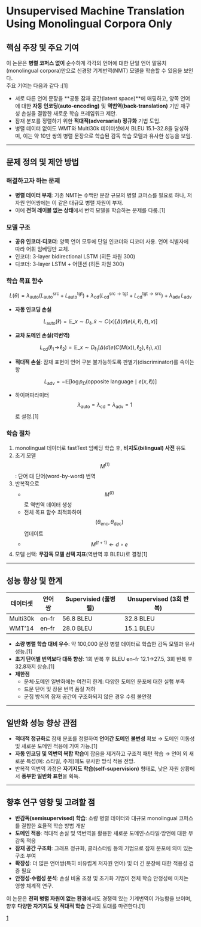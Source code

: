 # Unsupervised Machine Translation Using Monolingual Corpora Only

## 핵심 주장 및 주요 기여
이 논문은 **병렬 코퍼스 없이** 순수하게 각각의 언어에 대한 단일 언어 말뭉치(monolingual corpora)만으로 신경망 기계번역(NMT) 모델을 학습할 수 있음을 보인다.  
주요 기여는 다음과 같다 :[1]
- 서로 다른 언어 문장을 **공통 잠재 공간(latent space)**에 매핑하고, 양쪽 언어에 대한 **자동 인코딩(auto-encoding)** 및 **역번역(back-translation)** 기반 재구성 손실을 결합한 새로운 학습 프레임워크 제안.  
- 잠재 분포를 정렬하기 위한 **적대적(adversarial) 정규화** 기법 도입.  
- 병렬 데이터 없이도 WMT와 Multi30k 데이터셋에서 BLEU 15.1–32.8을 달성하며, 이는 약 10만 쌍의 병렬 문장으로 학습된 감독 학습 모델과 유사한 성능을 보임.  

***

## 문제 정의 및 제안 방법

### 해결하고자 하는 문제
- **병렬 데이터 부재**: 기존 NMT는 수백만 문장 규모의 병렬 코퍼스를 필요로 하나, 저자원 언어쌍에는 이 같은 대규모 병렬 자원이 부재.  
- 이에 **전혀 레이블 없는 상태**에서 번역 모델을 학습하는 문제를 다룸.[1]

### 모델 구조
- **공유 인코더·디코더**: 양쪽 언어 모두에 단일 인코더와 디코더 사용. 언어 식별자에 따라 어휘 임베딩만 교체.  
- 인코더: 3-layer bidirectional LSTM (히든 차원 300)  
- 디코더: 3-layer LSTM + 어텐션 (히든 차원 300)  

### 학습 목표 함수

$$
L(\theta) = \lambda_{\mathrm{auto}}\bigl(L_{\mathrm{auto}}^{\mathrm{src}}+L_{\mathrm{auto}}^{\mathrm{tgt}}\bigr)
+\lambda_{\mathrm{cd}}\bigl(L_{\mathrm{cd}}^{\mathrm{src}\to\mathrm{tgt}}+L_{\mathrm{cd}}^{\mathrm{tgt}\to\mathrm{src}}\bigr)
+\lambda_{\mathrm{adv}}\,L_{\mathrm{adv}}
$$  

- **자동 인코딩 손실**  

$$L_{\mathrm{auto}}(\ell)=\mathbb{E}\_{x\sim D_\ell,\tilde x\sim C(x)}\bigl[\Delta(d(e(\tilde x,\ell),\ell),x)\bigr]$$  

- **교차 도메인 손실(역번역)**  

$$L_{\mathrm{cd}}(\ell_1\!\to\!\ell_2)=\mathbb{E}\_{x\sim D_{\ell_1}}\bigl[\Delta(d(e(C(M(x)),\ell_2),\ell_1),x)\bigr]$$  

- **적대적 손실**: 잠재 표현이 언어 구분 불가능하도록 판별기(discriminator)를 속이는 항  

$$L_{\mathrm{adv}}=-\mathbb{E}\bigl[\log p_D(\text{opposite language}\mid e(x,\ell))\bigr]$$  

- 하이퍼파라미터 $$\lambda_{\mathrm{auto}}=\lambda_{\mathrm{cd}}=\lambda_{\mathrm{adv}}=1$$로 설정.[1]

### 학습 절차
1. monolingual 데이터로 fastText 임베딩 학습 후, **비지도(bilingual) 사전** 유도  
2. 초기 모델 $$M^{(1)}$$: 단어 대 단어(word-by-word) 번역  
3. 반복적으로  
   - $$M^{(t)}$$로 역번역 데이터 생성  
   - 전체 목표 함수 최적화하여 $$(\theta_{\mathrm{enc}},\theta_{\mathrm{dec}})$$ 업데이트  
   - $$M^{(t+1)}\gets d\circ e$$  
4. 모델 선택: **무감독 모델 선택 지표**(역번역 후 BLEU)로 결정[1]

***

## 성능 향상 및 한계

| 데이터셋 | 언어쌍    | Supervisied (풀병렬) | Unsupervised (3회 반복) |
|---------|---------|---------------------|-------------------------|
| Multi30k| en–fr   | 56.8 BLEU           | 32.8 BLEU               |
| WMT’14  | en–fr   | 28.0 BLEU           | 15.1 BLEU               |

- **소량 병렬 학습 대비 우수**: 약 100,000 문장 병렬 데이터로 학습한 감독 모델과 유사 성능.[1]
- **초기 단어별 번역보다 대폭 향상**: 1회 반복 후 BLEU en–fr 12.1→27.5, 3회 반복 후 32.8까지 상승.[1]
- **제한점**  
  - 문체·도메인 일반화에는 여전히 한계: 다양한 도메인 분포에 대한 실험 부족  
  - 드문 단어 및 장문 번역 품질 저하  
  - 군집 방식의 잠재 공간이 구조화되지 않은 경우 수렴 불안정  

***

## 일반화 성능 향상 관점
- **적대적 정규화**로 잠재 분포를 정렬하여 **언어간 도메인 불변성** 확보 → 도메인 이동성 및 새로운 도메인 적응에 기여 가능.[1]
- **자동 인코딩 및 역번역 복합 학습**이 잡음을 제거하고 구조적 패턴 학습 → 언어 외 새로운 특성(예: 스타일, 주제)에도 유사한 방식 적용 전망.  
- 반복적 역번역 과정은 **자기지도 학습(self-supervision)** 형태로, 낮은 자원 상황에서 **풍부한 일반화 표현**을 획득.

***

## 향후 연구 영향 및 고려할 점
- **반감독(semisupervised) 학습**: 소량 병렬 데이터와 대규모 monolingual 코퍼스를 결합한 효율적 학습 방법 개발  
- **도메인 적응**: 적대적 손실 및 역번역을 활용한 새로운 도메인·스타일·방언에 대한 무감독 적응  
- **잠재 공간 구조화**: 그래프 정규화, 클러스터링 등의 기법으로 잠재 분포에 의미 있는 구조 부여  
- **확장성**: 더 많은 언어쌍(특히 비유럽계 저자원 언어) 및 더 긴 문장에 대한 적용성 검증 필요  
- **안정성·수렴성 분석**: 손실 비율 조정 및 초기화 기법이 전체 학습 안정성에 미치는 영향 체계적 연구.  

이 논문은 **전혀 병렬 자원이 없는 환경**에서도 경쟁력 있는 기계번역이 가능함을 보이며, 향후 **다양한 자기지도 및 적대적 학습** 연구의 토대를 마련한다.[1]

[1](https://ppl-ai-file-upload.s3.amazonaws.com/web/direct-files/attachments/22370781/f7f82948-9224-4bbd-807b-0d98d9e0b326/1711.00043v2.pdf)
